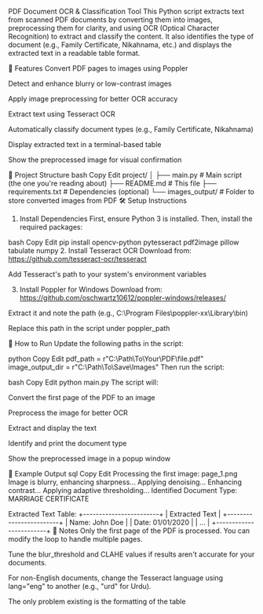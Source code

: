 PDF Document OCR & Classification Tool
This Python script extracts text from scanned PDF documents by converting them into images, preprocessing them for clarity, and using OCR (Optical Character Recognition) to extract and classify the content. It also identifies the type of document (e.g., Family Certificate, Nikahnama, etc.) and displays the extracted text in a readable table format.

🔧 Features
Convert PDF pages to images using Poppler

Detect and enhance blurry or low-contrast images

Apply image preprocessing for better OCR accuracy

Extract text using Tesseract OCR

Automatically classify document types (e.g., Family Certificate, Nikahnama)

Display extracted text in a terminal-based table

Show the preprocessed image for visual confirmation

📁 Project Structure
bash
Copy
Edit
project/
│
├── main.py                  # Main script (the one you're reading about)
├── README.md                # This file
├── requirements.txt         # Dependencies (optional)
└── images_output/           # Folder to store converted images from PDF
🛠️ Setup Instructions
1. Install Dependencies
First, ensure Python 3 is installed. Then, install the required packages:

bash
Copy
Edit
pip install opencv-python pytesseract pdf2image pillow tabulate numpy
2. Install Tesseract OCR
Download from: https://github.com/tesseract-ocr/tesseract

Add Tesseract's path to your system's environment variables

3. Install Poppler for Windows
Download from: https://github.com/oschwartz10612/poppler-windows/releases/

Extract it and note the path (e.g., C:\Program Files\poppler-xx\Library\bin)

Replace this path in the script under poppler_path

🧪 How to Run
Update the following paths in the script:

python
Copy
Edit
pdf_path = r"C:\Path\To\Your\PDF\file.pdf"
image_output_dir = r"C:\Path\To\Save\Images"
Then run the script:

bash
Copy
Edit
python main.py
The script will:

Convert the first page of the PDF to an image

Preprocess the image for better OCR

Extract and display the text

Identify and print the document type

Show the preprocessed image in a popup window

📄 Example Output
sql
Copy
Edit
Processing the first image: page_1.png
Image is blurry, enhancing sharpness...
Applying denoising...
Enhancing contrast...
Applying adaptive thresholding...
Identified Document Type: MARRIAGE CERTIFICATE

Extracted Text Table:
+------------------------+
| Extracted Text         |
+------------------------+
| Name: John Doe         |
| Date: 01/01/2020       |
| ...                    |
+------------------------+
📝 Notes
Only the first page of the PDF is processed. You can modify the loop to handle multiple pages.

Tune the blur_threshold and CLAHE values if results aren't accurate for your documents.

For non-English documents, change the Tesseract language using lang="eng" to another (e.g., "urd" for Urdu).

The only problem existing is the formatting of the table
